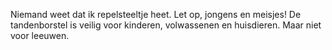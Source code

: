 Niemand weet dat ik repelsteeltje heet. 
Let op, jongens en meisjes! De tandenborstel is veilig voor kinderen, volwassenen en huisdieren. Maar niet voor leeuwen.
